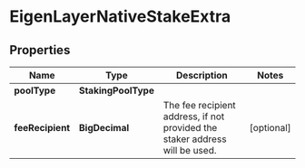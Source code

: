 

# EigenLayerNativeStakeExtra


## Properties

| Name | Type | Description | Notes |
|------------ | ------------- | ------------- | -------------|
|**poolType** | **StakingPoolType** |  |  |
|**feeRecipient** | **BigDecimal** | The fee recipient address, if not provided the staker address will be used. |  [optional] |



